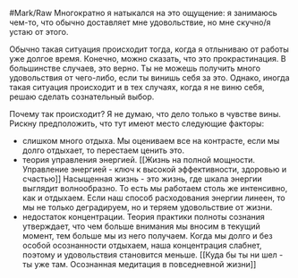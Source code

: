 #Mark/Raw
Многократно я натыкался на это ощущение: я занимаюсь чем-то, что обычно доставляет мне удовольствие, но мне скучно/я устаю от этого. 

Обычно такая ситуация происходит тогда, когда я отлыниваю от работы уже долгое время. Конечно, можно сказать, что это прокрастинация. В большинстве случаев, это верно. Ты не можешь получить много удовольствия от чего-либо, если ты винишь себя за это. Однако, иногда такая ситуация происходит и в тех случаях, когда я не виню себя, решаю сделать сознательный выбор. 

Почему так происходит? Я не думаю, что дело только в чувстве вины. Рискну предположить, что тут имеют место следующие факторы:
- слишком много отдыха. Мы оцениваем все на контрасте, если мы долго отдыхает, то перестаем ценить это.
- теория управления энергией. [[Жизнь на полной мощности. Управление энергией - ключ к высокой эффективности, здоровью и счастью]] Насыщенная жизнь - это жизнь, где шкала энергии выглядит волнообразно. То есть мы работаем столь же интенсивно, как и отдыхаем. Если наш способ расходования энергии линеен, то мы не только деградируем, но и теряем удовольствие от жизни.
- недостаток концентрации. Теория практики полноты сознания утверждает, что чем больше внимания мы вносим в текущий момент, тем больше мы из него получаем. Когда мы долго и без особой осознанности отдыхаем, наша концентрация слабнет, поэтому и удовольствия становится меньше. [[Куда бы ты ни шел - ты уже там. Осознанная медитация в повседневной жизни]]